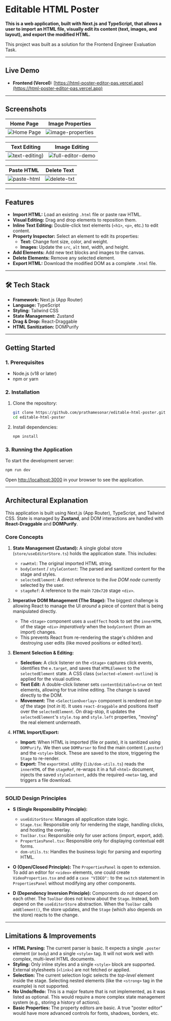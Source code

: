 # Editable HTML Poster

**This is a web application, built with Next.js and TypeScript, that allows a user to import an HTML file, visually edit its content (text, images, and layout), and export the modified HTML.**

This project was built as a solution for the Frontend Engineer Evaluation Task.

---

##  Live Demo

* **Frontend (Vercel):** [https://html-poster-editor-pas.vercel.app](https://html-poster-editor-pas.vercel.app)
---
##  Screenshots


| Home Page                                | Image Properties                                    |
| ---------------------------------------------------- | ------------------------------------------------------ |
| ![Home Page](https://github.com/user-attachments/assets/6cdb250d-31d8-4916-a041-8bbc2ade1b85) | ![image-properties](https://github.com/user-attachments/assets/b804933b-fc48-4d3e-8344-070af53f950d) |

| Text Editing                                     | Image Editing                                    |
| ------------------------------------------------- | ------------------------------------------------------ |
| ![text-editing)](https://github.com/user-attachments/assets/e6aebdcf-d814-48de-8a34-3fc585c921df) | ![full-editor-demo](https://github.com/user-attachments/assets/93612561-dc2e-4284-9ec6-3d5850da6b56) |

| Paste HTML                                    | Delete Text                                    |
| ------------------------------------------------- | ------------------------------------------------------ |
| ![paste-html](https://github.com/user-attachments/assets/31872009-df27-4a0d-b8d0-f1759e742da3) | ![delete-txt](https://github.com/user-attachments/assets/73178fbb-a488-404d-aec1-6b3ca9864ce6) |

---
##  Features

-   **Import HTML:** Load an existing `.html` file or paste raw HTML.
-   **Visual Editing:** Drag and drop elements to reposition them.
-   **Inline Text Editing:** Double-click text elements (`<h1>`, `<p>`, etc.) to edit content.
-   **Property Inspector:** Select an element to edit its properties:
    -   **Text:** Change font size, color, and weight.
    -   **Images:** Update the `src`, `alt` text, width, and height.
-   **Add Elements:** Add new text blocks and images to the canvas.
-   **Delete Elements:** Remove any selected element.
-   **Export HTML:** Download the modified DOM as a complete `.html` file.

---
## 🛠️ Tech Stack

-   **Framework:** Next.js (App Router)
-   **Language:** TypeScript
-   **Styling:** Tailwind CSS
-   **State Management:** Zustand
-   **Drag & Drop:** React-Draggable
-   **HTML Sanitization:** DOMPurify

---
##  Getting Started

### 1. Prerequisites

- Node.js (v18 or later)
- npm or yarn

### 2. Installation

1.  Clone the repository:
    ```bash
    git clone https://github.com/prathamesonar/editable-html-poster.git
    cd editable-html-poster
    ```

2.  Install dependencies:
    ```bash
    npm install
    ```

### 3. Running the Application

To start the development server:

```bash
npm run dev
```

Open [http://localhost:3000](http://localhost:3000) in your browser to see the application.

---

##  Architectural Explanation

This application is built using Next.js (App Router), TypeScript, and Tailwind CSS. State is managed by **Zustand**, and DOM interactions are handled with **React-Draggable** and **DOMPurify**.

### Core Concepts

1.  **State Management (Zustand):**
    A single global store (`store/useEditorStore.ts`) holds the application state. This includes:
    * `rawHtml`: The original imported HTML string.
    * `bodyContent` / `styleContent`: The parsed and sanitized content for the stage and styles.
    * `selectedElement`: A direct reference to the *live DOM node* currently selected by the user.
    * `stageRef`: A reference to the main `720x720` stage `<div>`.

2.  **Imperative DOM Management (The Stage):**
    The biggest challenge is allowing React to manage the UI *around* a piece of content that is being manipulated directly.
    * The `<Stage>` component uses a `useEffect` hook to set the `innerHTML` of the stage `<div>` *imperatively* when the `bodyContent` (from an import) changes.
    * This prevents React from re-rendering the stage's children and destroying user edits (like moved positions or edited text).

3.  **Element Selection & Editing:**
    * **Selection:** A click listener on the `<Stage>` captures click events, identifies the `e.target`, and saves that `HTMLElement` to the `selectedElement` state. A CSS class (`selected-element-outline`) is applied for the visual outline.
    * **Text Edit:** A double-click listener sets `contentEditable=true` on text elements, allowing for true inline editing. The change is saved directly to the DOM.
    * **Movement:** The `<SelectionOverlay>` component is rendered *on top of* the stage (not *in* it). It uses `react-draggable` and positions itself over the `selectedElement`. On drag-stop, it updates the `selectedElement`'s `style.top` and `style.left` properties, "moving" the real element underneath.

4.  **HTML Import/Export:**
    * **Import:** When HTML is imported (file or paste), it is sanitized using `DOMPurify`. We then use `DOMParser` to find the main content (`.poster`) and the `<style>` block. These are saved to the store, triggering the `Stage` to re-render.
    * **Export:** The `exportHtml` utility (`lib/dom-utils.ts`) reads the `innerHTML` of the `stageRef`, re-wraps it in a full `<html>` document, injects the saved `styleContent`, adds the required `<meta>` tag, and triggers a file download.

---

### SOLID Design Principles

* **S (Single Responsibility Principle):**
    * `useEditorStore`: Manages all application state logic.
    * `Stage.tsx`: Responsible only for rendering the stage, handling clicks, and hosting the overlay.
    * `Toolbar.tsx`: Responsible only for user actions (import, export, add).
    * `PropertiesPanel.tsx`: Responsible only for displaying contextual edit forms.
    * `dom-utils.ts`: Handles the business logic for parsing and exporting HTML.

* **O (Open/Closed Principle):**
    The `PropertiesPanel` is open to extension. To add an editor for `<video>` elements, one could create `VideoProperties.tsx` and add a `case "VIDEO":` to the `switch` statement in `PropertiesPanel` without modifying any other components.

* **D (Dependency Inversion Principle):**
    Components do not depend on each other. The `Toolbar` does not know about the `Stage`. Instead, both depend on the `useEditorStore` abstraction. When the `Toolbar` calls `addElement()`, the store updates, and the `Stage` (which also depends on the store) reacts to the change.

---

##  Limitations & Improvements

* **HTML Parsing:** The current parser is basic. It expects a single `.poster` element (or `body`) and a single `<style>` tag. It will not work well with complex, multi-level HTML documents.
* **Styling:** Only inline styles and a single `<style>` block are supported. External stylesheets (`<link>`) are not fetched or applied.
* **Selection:** The current selection logic selects the *top-level* element inside the stage. Selecting nested elements (like the `<strong>` tag in the example) is not supported.
* **No Undo/Redo:** This is a major feature that is not implemented, as it was listed as optional. This would require a more complex state management system (e.g., storing a history of actions).
* **Basic Properties:** The property editors are basic. A true "poster editor" would have more advanced controls for fonts, shadows, borders, etc.

